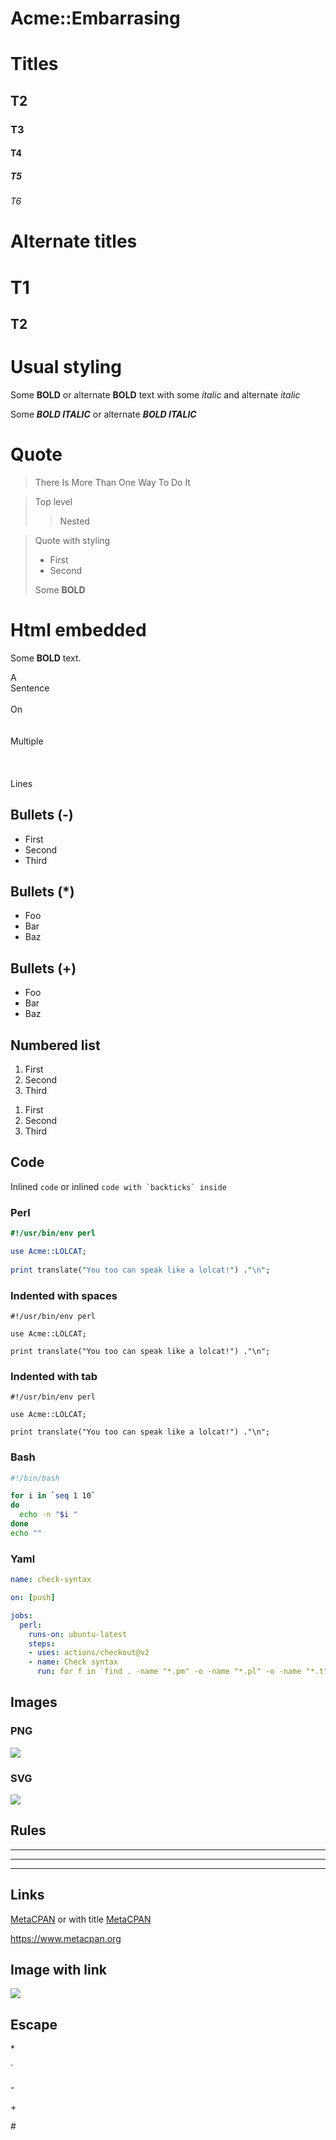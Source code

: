 # Acme::Embarrasing

# Titles
## T2
### T3
#### T4
##### T5
###### T6

# Alternate titles
T1
==
T2
--

# Usual styling
Some **BOLD** or alternate __BOLD__ text with some *italic* and alternate _italic_

Some ***BOLD ITALIC*** or alternate ___BOLD ITALIC___

# Quote
> There Is More Than One Way To Do It

> Top level
>> Nested

> Quote with styling
> - First
> - Second
>
> Some **BOLD** 

# Html embedded
Some <strong>BOLD</strong> text.

A
<br/>
Sentence
<br/>
<br/>
On
<br/>
<br/>
<br/>
Multiple
<br/>
<br/>
<br/>
<br/>
Lines

## Bullets (-)
- First
- Second
- Third

## Bullets (\*)
- Foo
- Bar
- Baz

## Bullets (+)
+ Foo
+ Bar
+ Baz

## Numbered list
1. First
2. Second
3. Third

1) First
2) Second
3) Third


## Code
Inlined `code` or inlined ``code with `backticks` inside``

### Perl
```perl
#!/usr/bin/env perl

use Acme::LOLCAT;
 
print translate("You too can speak like a lolcat!") ."\n";
```

### Indented with spaces
    #!/usr/bin/env perl

    use Acme::LOLCAT;
 
    print translate("You too can speak like a lolcat!") ."\n";

### Indented with tab
	#!/usr/bin/env perl

	use Acme::LOLCAT;
 
	print translate("You too can speak like a lolcat!") ."\n";

### Bash
```bash
#!/bin/bash

for i in `seq 1 10`
do
  echo -n "$i "
done
echo ""
```

### Yaml
```yml
name: check-syntax

on: [push]

jobs:
  perl:
    runs-on: ubuntu-latest
    steps:
    - uses: actions/checkout@v2
    - name: Check syntax 
      run: for f in `find . -name "*.pm" -o -name "*.pl" -o -name "*.t"`; do perl -c $f; done
```

## Images
### PNG
![](tux.png)

### SVG
![](tux.svg)

## Rules
***

---

________________

## Links
[MetaCPAN](https://metacpan.org) or with title [MetaCPAN](https://metacpan.org "MetaCPAN")

<https://www.metacpan.org>

## Image with link
[![](tux.png)](https://linuxfr.org/)

## Escape 
\* 

\` 

\-

\+

\#

